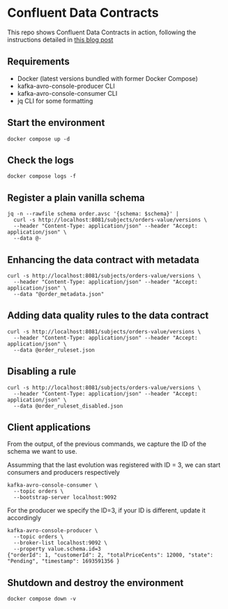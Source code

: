 # Confluent Data Contracts

This repo shows Confluent Data Contracts in action, following the instructions detailed in 
[this blog post](https://www.confluent.io/en-gb/blog/data-contracts-confluent-schema-registry/)


## Requirements

- Docker (latest versions bundled with former Docker Compose)
- kafka-avro-console-producer CLI
- kafka-avro-console-consumer CLI
- jq CLI for some formatting


## Start the environment

```
docker compose up -d
```


## Check the logs

```
docker compose logs -f
```

## Register a plain vanilla schema

```
jq -n --rawfile schema order.avsc '{schema: $schema}' | 
  curl -s http://localhost:8081/subjects/orders-value/versions \
  --header "Content-Type: application/json" --header "Accept: application/json" \
  --data @-
```

## Enhancing the data contract with metadata

```
curl -s http://localhost:8081/subjects/orders-value/versions \
  --header "Content-Type: application/json" --header "Accept: application/json" \
  --data "@order_metadata.json"
```

## Adding data quality rules to the data contract

```
curl -s http://localhost:8081/subjects/orders-value/versions \
  --header "Content-Type: application/json" --header "Accept: application/json" \
  --data @order_ruleset.json
```


## Disabling a rule

```
curl -s http://localhost:8081/subjects/orders-value/versions \
  --header "Content-Type: application/json" --header "Accept: application/json" \
  --data @order_ruleset_disabled.json
```


## Client applications

From the output, of the previous commands, we capture the ID of the schema we want to use.

Assumming that the last evolution was registered with ID = 3, we can start consumers and 
producers respectively


```
kafka-avro-console-consumer \
  --topic orders \
  --bootstrap-server localhost:9092
```

For the producer we specify the ID=3, if your ID is different, update it accordingly

```
kafka-avro-console-producer \
  --topic orders \
  --broker-list localhost:9092 \
  --property value.schema.id=3
{"orderId": 1, "customerId": 2, "totalPriceCents": 12000, "state": "Pending", "timestamp": 1693591356 }
```

## Shutdown and destroy the environment

```
docker compose down -v
```
